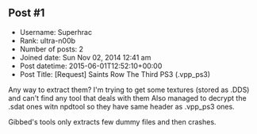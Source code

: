## Post #1
- Username: Superhrac
- Rank: ultra-n00b
- Number of posts: 2
- Joined date: Sun Nov 02, 2014 12:41 am
- Post datetime: 2015-06-01T12:52:10+00:00
- Post Title: [Request] Saints Row The Third PS3 (.vpp_ps3)

Any way to extract them? I'm trying to get some textures (stored as .DDS) and can't find any tool that deals with them 
Also managed to decrypt the .sdat ones witn npdtool so they have same header as .vpp_ps3 ones.

Gibbed's tools only extracts few dummy files and then crashes.

